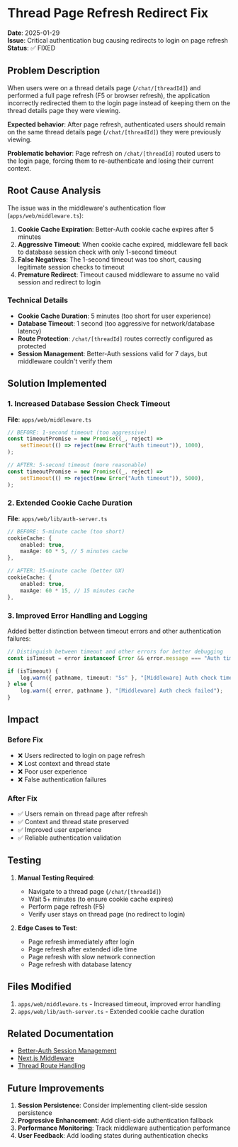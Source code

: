 # Thread Page Refresh Redirect Fix

**Date**: 2025-01-29  
**Issue**: Critical authentication bug causing redirects to login on page refresh  
**Status**: ✅ FIXED

## Problem Description

When users were on a thread details page (`/chat/[threadId]`) and performed a full page refresh (F5 or browser refresh), the application incorrectly redirected them to the login page instead of keeping them on the thread details page they were viewing.

**Expected behavior**: After page refresh, authenticated users should remain on the same thread details page (`/chat/[threadId]`) they were previously viewing.

**Problematic behavior**: Page refresh on `/chat/[threadId]` routed users to the login page, forcing them to re-authenticate and losing their current context.

## Root Cause Analysis

The issue was in the middleware's authentication flow (`apps/web/middleware.ts`):

1. **Cookie Cache Expiration**: Better-Auth cookie cache expires after 5 minutes
2. **Aggressive Timeout**: When cookie cache expired, middleware fell back to database session check with only 1-second timeout
3. **False Negatives**: The 1-second timeout was too short, causing legitimate session checks to timeout
4. **Premature Redirect**: Timeout caused middleware to assume no valid session and redirect to login

### Technical Details

- **Cookie Cache Duration**: 5 minutes (too short for user experience)
- **Database Timeout**: 1 second (too aggressive for network/database latency)
- **Route Protection**: `/chat/[threadId]` routes correctly configured as protected
- **Session Management**: Better-Auth sessions valid for 7 days, but middleware couldn't verify them

## Solution Implemented

### 1. Increased Database Session Check Timeout

**File**: `apps/web/middleware.ts`

```typescript
// BEFORE: 1-second timeout (too aggressive)
const timeoutPromise = new Promise((_, reject) =>
    setTimeout(() => reject(new Error("Auth timeout")), 1000),
);

// AFTER: 5-second timeout (more reasonable)
const timeoutPromise = new Promise((_, reject) =>
    setTimeout(() => reject(new Error("Auth timeout")), 5000),
);
```

### 2. Extended Cookie Cache Duration

**File**: `apps/web/lib/auth-server.ts`

```typescript
// BEFORE: 5-minute cache (too short)
cookieCache: {
    enabled: true,
    maxAge: 60 * 5, // 5 minutes cache
},

// AFTER: 15-minute cache (better UX)
cookieCache: {
    enabled: true,
    maxAge: 60 * 15, // 15 minutes cache
},
```

### 3. Improved Error Handling and Logging

Added better distinction between timeout errors and other authentication failures:

```typescript
// Distinguish between timeout and other errors for better debugging
const isTimeout = error instanceof Error && error.message === "Auth timeout";

if (isTimeout) {
    log.warn({ pathname, timeout: "5s" }, "[Middleware] Auth check timed out");
} else {
    log.warn({ error, pathname }, "[Middleware] Auth check failed");
}
```

## Impact

### Before Fix
- ❌ Users redirected to login on page refresh
- ❌ Lost context and thread state
- ❌ Poor user experience
- ❌ False authentication failures

### After Fix
- ✅ Users remain on thread page after refresh
- ✅ Context and thread state preserved
- ✅ Improved user experience
- ✅ Reliable authentication validation

## Testing

1. **Manual Testing Required**:
   - Navigate to a thread page (`/chat/[threadId]`)
   - Wait 5+ minutes (to ensure cookie cache expires)
   - Perform page refresh (F5)
   - Verify user stays on thread page (no redirect to login)

2. **Edge Cases to Test**:
   - Page refresh immediately after login
   - Page refresh after extended idle time
   - Page refresh with slow network connection
   - Page refresh with database latency

## Files Modified

1. `apps/web/middleware.ts` - Increased timeout, improved error handling
2. `apps/web/lib/auth-server.ts` - Extended cookie cache duration

## Related Documentation

- [Better-Auth Session Management](https://better-auth.com/docs/concepts/sessions)
- [Next.js Middleware](https://nextjs.org/docs/app/building-your-application/routing/middleware)
- [Thread Route Handling](../docs/guides/unified-thread-id-system.md)

## Future Improvements

1. **Session Persistence**: Consider implementing client-side session persistence
2. **Progressive Enhancement**: Add client-side authentication fallback
3. **Performance Monitoring**: Track middleware authentication performance
4. **User Feedback**: Add loading states during authentication checks
